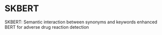 # SKBERT
SKBERT: Semantic interaction between synonyms and keywords enhanced BERT for adverse drug reaction detection

